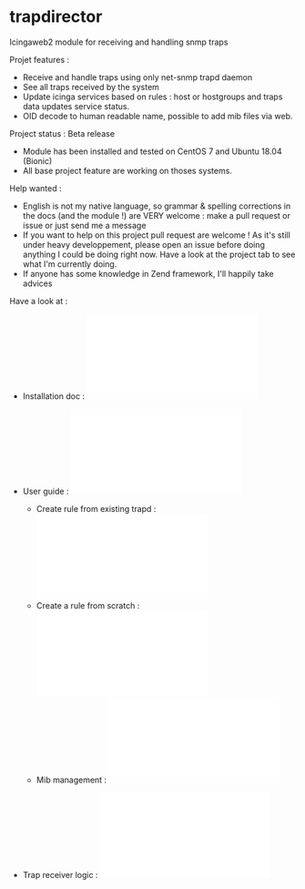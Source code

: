 # trapdirector
Icingaweb2 module for receiving and handling snmp traps

Projet features : 

- Receive and handle traps using only net-snmp trapd daemon
- See all traps received by the system
- Update icinga services based on rules : host or hostgroups and traps data updates service status.
- OID decode to human readable name, possible to add mib files via web.

Project status : Beta release

- Module has been installed and tested on CentOS 7 and Ubuntu 18.04 (Bionic)
- All base project feature are working on thoses systems.	 

Help wanted : 

- English is not my native language, so grammar & spelling corrections in the docs (and the module !) are VERY welcome : make a pull request or issue or just send me a message
- If you want to help on this project pull request are welcome ! As it's still under heavy developpement, please open an issue before doing anything I could be doing right now. Have a look at the project tab to see what I'm currently doing.
- If anyone has some knowledge in Zend framework, I'll happily take advices 

Have a look at : 

* Installation doc : ![Installation](docs/01-install.md)

* User guide : ![Traps](docs/02-userguide.md)
	* Create rule from existing trapd : ![Here](docs/05-traps.md)
	* Create a rule from scratch : ![Here](docs/10-createrule.md)
	* Mib management : ![Here](docs/15-mib.md)

* Trap receiver logic : ![Basic schema](docs/20-receiver-logic.md)

